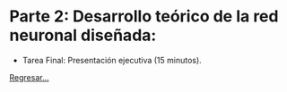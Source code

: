 # Parte 2: Desarrollo teórico de la red neuronal diseñada:
* Tarea Final: Presentación ejecutiva (15 minutos).

[Regresar...](https://github.com/viowiy/redes_neuronales/blob/main/Estructura.md)
